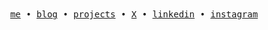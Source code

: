 <div align="center">
  <samp>
    <a href="https://www.orionchen.me">me</a>
    • 
    <a href="https://orionchen.me/blog">blog</a>
    •
    <a href="https://orionchen.me/projects">projects</a>    
    •
    <a href="https://twitter.com/ucccth">X</a>
    •
    <a href="https://www.linkedin.com/in/tunan-orion-chen-720627283">linkedin</a>
    •
    <a href="https://www.instagram.com/orion.c29">instagram</a>
  </samp>
</div>
